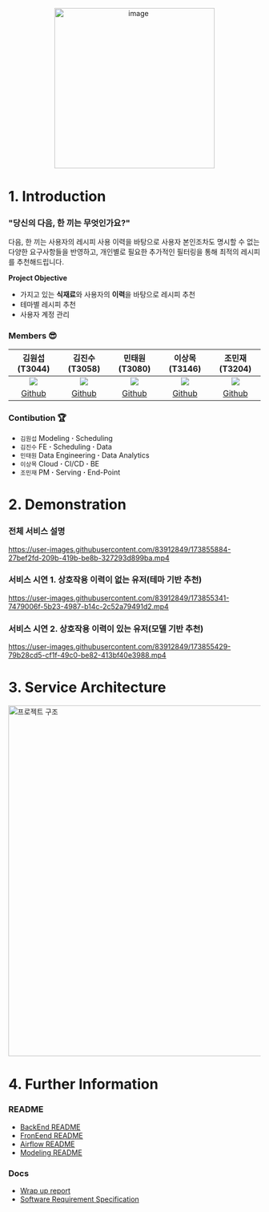 <p align="center"><img width="320" alt="image" src="https://user-images.githubusercontent.com/83912849/173538652-4d038ef3-7395-4f70-9edc-542aea685a4c.png"></p>

# 1. Introduction
### "당신의 다음, 한 끼는 무엇인가요?"  
  
다음, 한 끼는 사용자의 레시피 사용 이력을 바탕으로 사용자 본인조차도 명시할 수 없는 다양한 요구사항들을 반영하고, 개인별로 필요한 추가적인 필터링을 통해 최적의 레시피를 추천해드립니다.  

**Project Objective**
  - 가지고 있는 **식재료**와 사용자의 **이력**을 바탕으로 레시피 추천
  - 테마별 레시피 추천
  - 사용자 계정 관리  

### Members 😎
|김원섭(T3044)|김진수(T3058)|민태원(T3080)|이상목(T3146)|조민재(T3204)|
|:--:|:--:|:--:|:--:|:--:|
|[![](https://avatars.githubusercontent.com/u/83912849?v=4)](https://github.com/whattSUPkim)|[![](https://avatars.githubusercontent.com/u/70852156?v=4)](https://github.com/KimJinSuPKNU)|[![](https://avatars.githubusercontent.com/u/62104797?v=4)](https://github.com/mintaewon)|[![](https://avatars.githubusercontent.com/u/62589993?v=4)](https://github.com/SNMHZ)|[![](https://avatars.githubusercontent.com/u/77037041?v=4)](https://github.com/binyf)|
|[Github](https://github.com/whattSUPkim)|[Github](https://github.com/KimJinSuPKNU)|[Github](https://github.com/mintaewon)|[Github](https://github.com/SNMHZ)|[Github](https://github.com/binyf)|

### Contibution 🏆
- `김원섭` Modeling **·** Scheduling
- `김진수` FE **·** Scheduling **·** Data
- `민태원` Data Engineering **·** Data Analytics
- `이상목` Cloud **·** CI/CD **·** BE
- `조민재` PM **·** Serving **·** End-Point


# 2. Demonstration 
### 전체 서비스 설명

https://user-images.githubusercontent.com/83912849/173855884-27bef2fd-209b-419b-be8b-327293d899ba.mp4

### 서비스 시연 1. 상호작용 이력이 없는 유저(테마 기반 추천)

https://user-images.githubusercontent.com/83912849/173855341-7479006f-5b23-4987-b14c-2c52a79491d2.mp4

### 서비스 시연 2. 상호작용 이력이 있는 유저(모델 기반 추천)

https://user-images.githubusercontent.com/83912849/173855429-79b28cd5-cf1f-49c0-be82-413bf40e3988.mp4

# 3. Service Architecture
<img width="700" alt="프로젝트 구조" src="https://user-images.githubusercontent.com/83912849/173310755-c8117c50-e9d3-466b-9e38-92cd3b3a5539.png">


# 4. Further Information
### README
- [BackEnd README](https://github.com/boostcampaitech3/final-project-level3-recsys-13/tree/master/backend)
- [FronEend README](https://github.com/boostcampaitech3/final-project-level3-recsys-13/tree/master/frontend)
- [Airflow README](https://github.com/boostcampaitech3/final-project-level3-recsys-13/tree/master/airflow)
- [Modeling README](https://github.com/boostcampaitech3/final-project-level3-recsys-13/tree/master/modeling)
### Docs
- [Wrap up report](https://drive.google.com/file/d/1W6aFEr6iPoF7YV_bGBKI8nnSOslZGwa3/view?usp=sharing)
- [Software Requirement Specification](https://github.com/boostcampaitech3/final-project-level3-recsys-13/tree/master/docs)
